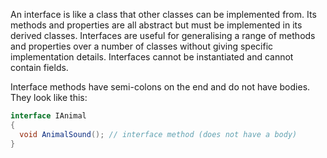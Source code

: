 An interface is like a class that other classes can be implemented from. Its methods and properties are all abstract but must be implemented in its derived classes. Interfaces are useful for generalising a range of methods and properties over a number of classes without giving specific implementation details. Interfaces cannot be instantiated and cannot contain fields.

Interface methods have semi-colons on the end and do not have bodies. They look like this:

```c#
interface IAnimal 
{
  void AnimalSound(); // interface method (does not have a body)
}
```